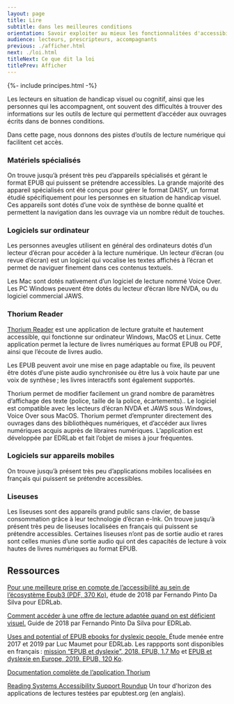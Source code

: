 ```yaml
---
layout: page
title: Lire
subtitle: dans les meilleures conditions
orientation: Savoir exploiter au mieux les fonctionnalitées d'accessibilité des livres numériques.
audience: lecteurs, prescripteurs, accompagnants
previous: ./afficher.html
next: ./loi.html
titleNext: Ce que dit la loi
titlePrev: Afficher
---
```


<div markdown="1" id="principes">

{%- include principes.html -%}

Les lecteurs en situation de handicap visuel ou cognitif, ainsi que les personnes qui les accompagnent, ont souvent des difficultés à trouver des informations sur les outils de lecture qui permettent d’accéder aux ouvrages écrits dans de bonnes conditions.

Dans cette page, nous donnons des pistes d’outils de lecture numérique qui facilitent cet accès.

### Matériels spécialisés

On trouve jusqu’à présent très peu d’appareils spécialisés et gérant le format EPUB qui puissent se prétendre accessibles. La grande majorité des appareil spécialisés ont été conçus pour gérer le format DAISY, un format étudié spécifiquement pour les personnes en situation de handicap visuel. Ces appareils sont dotés d’une voix de synthèse de bonne qualité et permettent la navigation dans les ouvrage via un nombre réduit de touches.

### Logiciels sur ordinateur

Les personnes aveugles utilisent en général des ordinateurs dotés d’un lecteur d’écran pour accéder à la lecture numérique. Un lecteur d’écran (ou revue d’écran) est un logiciel qui vocalise les textes affichés à l’écran et permet de naviguer finement dans ces contenus textuels.

Les Mac sont dotés nativement d’un logiciel de lecture nommé Voice Over. Les PC Windows peuvent être dotés du lecteur d’écran libre NVDA, ou du logiciel commercial JAWS.

### Thorium Reader

[Thorium Reader](https://www.edrlab.org/software/thorium-reader/) est une application de lecture gratuite et hautement accessible, qui fonctionne sur ordinateur Windows, MacOS et Linux. Cette application permet la lecture de livres numériques au format EPUB ou PDF, ainsi que l’écoute de livres audio.

Les EPUB peuvent avoir une mise en page adaptable ou fixe, ils peuvent être dotés d’une piste audio synchronisée ou être lus à voix haute par une voix de synthèse&#8239;; les livres interactifs sont également supportés.

Thorium permet de modifier facilement un grand nombre de paramètres d’affichage des texte (police, taille de la police, écartements).. Le logiciel est compatible avec les lecteurs d’écran NVDA et JAWS sous Windows, Voice Over sous MacOS.
Thorium permet d’emprunter directement des ouvrages dans des bibliothèques numériques, et d’accéder aux livres numériques acquis auprès de libraires numériques. L’application est développée par EDRLab et fait l’objet de mises à jour fréquentes.

### Logiciels sur appareils mobiles

On trouve jusqu’à présent très peu d’applications mobiles localisées en français qui puissent se prétendre accessibles.

### Liseuses

Les liseuses sont des appareils grand public sans clavier, de basse consommation grâce à leur technologie d’écran e-Ink. On trouve jusqu’à présent très peu de liseuses localisées en français qui puissent se prétendre accessibles. Certaines liseuses n’ont pas de sortie audio et rares sont celles munies d’une sortie audio qui ont des capacités de lecture à voix hautes de livres numériques au format EPUB.

</div>

<section  class="ressources" markdown="1">

## Ressources

<a href="https://www.edrlab.org/public/a11y/EDRLab-a11y-2018.pdf" class="link color_orange">Pour une meilleure prise en compte de l’accessibilité au sein de l’écosystème Epub3 (PDF, 370 Ko)</a>, étude de 2018 par Fernando Pinto Da Silva pour EDRLab.

<a href="https://www.edrlab.org/accessibility/lecture-et-deficience-visuelle/" class="link color_orange">Comment accéder à une offre de lecture adaptée quand on est déficient visuel.</a> Guide de 2018 par Fernando Pinto Da Silva pour EDRLab.

<a href="https://www.edrlab.org/accessibility/epub-and-dyslexia/" class="link color_orange">Uses and potential of EPUB ebooks for dyslexic people. </a> Étude menée entre 2017 et 2019 par Luc Maumet pour EDRLab. Les rappports sont disponibles en français&#8239;: [mission “EPUB et dyslexie”, 2018. EPUB, 1.7 Mo](https://www.edrlab.org/public/a11y/EDRLab-Dyslexie-2018.epub) et [EPUB et dyslexie en Europe, 2019. EPUB, 120 Ko](https://www.edrlab.org/public/a11y/EPUB-dyslexie-en-Europe-2019.epub).

<a href="https://edrlab.github.io/thorium-reader-doc/fr/" class="link color_orange">Documentation complète de l’application Thorium</a>

<a href="https://inclusivepublishing.org/rs-accessibility/" class="link color_orange">Reading Systems Accessibility Support Roundup</a> Un tour d'horizon des applications de lectures testées par epubtest.org (en anglais).



</section>
